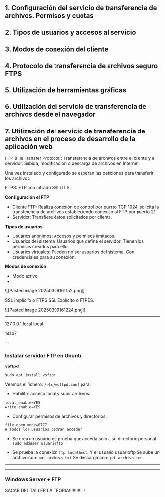 
## 1. Configuración del servicio de transferencia de archivos. Permisos y cuotas

## 2. Tipos de usuarios y accesos al servicio

## 3. Modos de conexión del cliente

## 4. Protocolo de transferencia de archivos seguro FTPS

## 5. Utilización de herramientas gráficas

## 6. Utilización del servicio de transferencia de archivos desde el navegador

## 7. Utilización del servicio de transferencia de archivos en el proceso de desarrollo de la aplicación web


FTP (File Transfer Protocol): Transferencia de archivos entre el cliente y el servidor. Subida, modificación o descarga de archivos en Internet.

Una vez instalado y configurado se esperan las peticiones para transferir los archivos.

FTPS: FTP con cifrado SSL/TLS. 

**Configuración el FTP**
- Cliente FTP: Realiza conexión de control por puerto TCP 1024, solicita la transferencia de archivos estableciendo conexión al FTP por puerto 21
- Servidor: Transfiere datos solicitados por cliente. 

**Tipos de usuarios**
- Usuarios anónimos: Accesos y permisos limitados. 
- Usuarios del sistema: Usuarios que define el servidor. Tienen los permisos creados para ello. 
- Usuarios virtuales: Pueden no ser usuarios del sistema. Con credenciales para su conexión.


**Modos de conexión**
- Modo activo
- 

![[Pasted image 20250309161152.png]]

SSL implícifo o FTPS
SSL Explícito o FTPES. 

![[Pasted image 20250309161224.png]]

-----------


127.0.0.1   local local 

14147

--

### Instalar servidor FTP en Ubuntu

**vsftpd**

`sudo apt install vsftpd`

Veamos el fichero: `/etc/vsftpd.conf` para:
- Habilitar acceso local y subir archivos:
```
local_enable=YES
write_enable=YES
```

- Configurar permisos de archivos y directorios:
```
file_open_mode=0777
# Todos los usuarios podran acceder
```

- Se crea un usuario de prueba que acceda solo a su directorio personal.
`sudo adduser usuarioftp`

- Se prueba la conexión `ftp localhost`.  Y el usuario usuarioftp
Se sube un archivo con:
`put archivo.txt`
Se descarga con:
`get archivo.txt`


------
--------

### Windows Server + FTP 

SACAR  DEL TALLER LA TEORIA!!!!!!!!!!!!!






